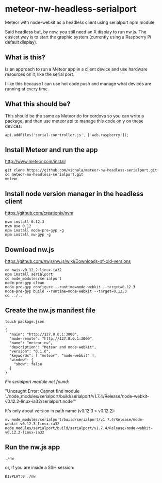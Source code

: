 # meteor-nw-headless-serialport

Meteor with node-webkit as a headless client using serialport npm module.

Said headless but, by now, you still need an X display to run nw.js. The easiest way is to start the graphic system (currently using a Raspberry Pi default display).

## What is this?

Is an approach to run a Meteor app in a client device and use hardware resources on it, like the serial port.

I like this because I can use hot code push and manage what devices are running at every time.

## What this should be?

This should be the same as Meteor do for cordova so you can write a package, and then use meteor api to manage this code only on these devices.

```
api.addFiles('serial-conrtroller.js', ['web.raspberry']);
```

## Install Meteor and run the app

http://www.meteor.com/install

```
git clone https://github.com/vicnala/meteor-nw-headless-serialport.git
cd meteor-nw-headless-serialport.git
meteor
```

## Install node version manager in the headless client

https://github.com/creationix/nvm

```
nvm install 0.12.3
nvm use 0.12
npm install node-pre-gyp -g
npm install nw-gyp -g

```

## Download nw.js

https://github.com/nwjs/nw.js/wiki/Downloads-of-old-versions

```
cd nwjs-v0.12.2-linux-ia32
npm install serialport
cd node_modules/serialport
node-pre-gyp clean
node-pre-gyp configure --runtime=node-webkit --target=0.12.3
node-pre-gyp build --runtime=node-webkit --target=0.12.3
cd ../..
```

## Create the nw.js manifest file

```
touch package.json
```

```
{
  "main": "http://127.0.0.1:3000",
  "node-remote": "http://127.0.0.1:3000",
  "name": "meteor-nw",
  "description": "Meteor and node-webkit",
  "version": "0.1.0",
  "keywords": [ "meteor", "node-webkit" ],
  "window": {
    "show": false
  }
}
```

*Fix serialport module not found*:

"Uncaught Error: Cannot find module './node_modules/serialport/build/serialport/v1.7.4/Release/node-webkit-v0.12.2-linux-ia32/serialport.node'"

It's only about version in path name (v0.12.3 > v0.12.2):

```
mv node_modules/serialport/build/serialport/v1.7.4/Release/node-webkit-v0.12.3-linux-ia32 node_modules/serialport/build/serialport/v1.7.4/Release/node-webkit-v0.12.2-linux-ia32
```

## Run the nw.js app

```
./nw
```

or, if you are inside a SSH session:

```
DISPLAY:0 ./nw
```
